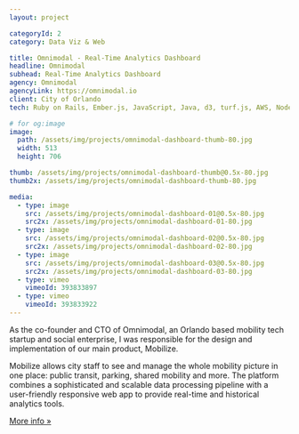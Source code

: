 ```yaml
---
layout: project

categoryId: 2
category: Data Viz & Web

title: Omnimodal - Real-Time Analytics Dashboard
headline: Omnimodal
subhead: Real-Time Analytics Dashboard
agency: Omnimodal
agencyLink: https://omnimodal.io
client: City of Orlando
tech: Ruby on Rails, Ember.js, JavaScript, Java, d3, turf.js, AWS, Node.js, Adobe XD

# for og:image
image:
  path: /assets/img/projects/omnimodal-dashboard-thumb-80.jpg
  width: 513
  height: 706

thumb: /assets/img/projects/omnimodal-dashboard-thumb@0.5x-80.jpg
thumb2x: /assets/img/projects/omnimodal-dashboard-thumb-80.jpg

media:
  - type: image
    src: /assets/img/projects/omnimodal-dashboard-01@0.5x-80.jpg
    src2x: /assets/img/projects/omnimodal-dashboard-01-80.jpg
  - type: image
    src: /assets/img/projects/omnimodal-dashboard-02@0.5x-80.jpg
    src2x: /assets/img/projects/omnimodal-dashboard-02-80.jpg
  - type: image
    src: /assets/img/projects/omnimodal-dashboard-03@0.5x-80.jpg
    src2x: /assets/img/projects/omnimodal-dashboard-03-80.jpg
  - type: vimeo
    vimeoId: 393833897
  - type: vimeo
    vimeoId: 393833922
---
```


As the co-founder and CTO of Omnimodal, an Orlando based mobility tech startup and social enterprise, I was responsible for the design and implementation of our main product, Mobilize.

Mobilize allows city staff to see and manage the whole mobility picture in one place: public transit, parking, shared mobility and more. The platform combines a sophisticated and scalable data processing pipeline with a user-friendly responsive web app to provide real-time and historical analytics tools.

[More info »](https://omnimodal.io/)
